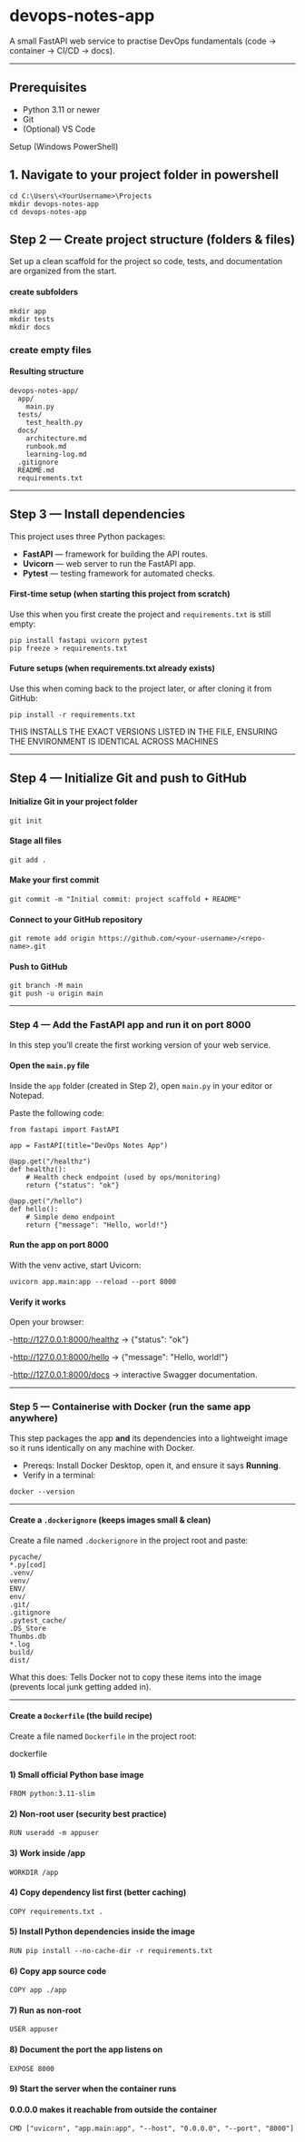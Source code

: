 # devops-notes-app
A small FastAPI web service to practise DevOps fundamentals (code → container → CI/CD → docs).

---

## Prerequisites
- Python 3.11 or newer
- Git
- (Optional) VS Code



Setup (Windows PowerShell)

## 1. Navigate to your project folder in powershell
```
cd C:\Users\<YourUsername>\Projects
mkdir devops-notes-app
cd devops-notes-app
```


## Step 2 — Create project structure (folders & files)

Set up a clean scaffold for the project so code, tests, and documentation are organized from the start.

#### create subfolders
```
mkdir app
mkdir tests
mkdir docs
```

### create empty files

#### Resulting structure

```
devops-notes-app/
  app/
    main.py
  tests/
    test_health.py
  docs/
    architecture.md
    runbook.md
    learning-log.md
  .gitignore
  README.md
  requirements.txt
```
---

## Step 3 — Install dependencies

This project uses three Python packages:

- **FastAPI** — framework for building the API routes.  
- **Uvicorn** — web server to run the FastAPI app.  
- **Pytest** — testing framework for automated checks.  


####  First-time setup (when starting this project from scratch)
Use this when you first create the project and `requirements.txt` is still empty:

```
pip install fastapi uvicorn pytest
pip freeze > requirements.txt
```

#### Future setups (when requirements.txt already exists)
Use this when coming back to the project later, or after cloning it from GitHub:

```
pip install -r requirements.txt
```
THIS INSTALLS THE EXACT VERSIONS LISTED IN THE FILE, ENSURING THE ENVIRONMENT IS IDENTICAL ACROSS MACHINES


---

## Step 4 — Initialize Git and push to GitHub

#### Initialize Git in your project folder

```
git init
```
#### Stage all files
```
git add .
```
#### Make your first commit
```
git commit -m "Initial commit: project scaffold + README"
```
#### Connect to your GitHub repository
```
git remote add origin https://github.com/<your-username>/<repo-name>.git
```
#### Push to GitHub
```
git branch -M main
git push -u origin main
```

---

### Step 4 — Add the FastAPI app and run it on port 8000

In this step you’ll create the first working version of your web service.

#### Open the `main.py` file
Inside the `app` folder (created in Step 2), open `main.py` in your editor or Notepad.

Paste the following code:

```
from fastapi import FastAPI

app = FastAPI(title="DevOps Notes App")

@app.get("/healthz")
def healthz():
    # Health check endpoint (used by ops/monitoring)
    return {"status": "ok"}

@app.get("/hello")
def hello():
    # Simple demo endpoint
    return {"message": "Hello, world!"}
```
#### Run the app on port 8000

With the venv active, start Uvicorn:

```
uvicorn app.main:app --reload --port 8000
```
#### Verify it works

Open your browser:

-http://127.0.0.1:8000/healthz
 → {"status": "ok"}

-http://127.0.0.1:8000/hello
 → {"message": "Hello, world!"}

-http://127.0.0.1:8000/docs
 → interactive Swagger documentation.

---

### Step 5 — Containerise with Docker (run the same app anywhere)

This step packages the app **and** its dependencies into a lightweight image so it runs identically on any machine with Docker.

- Prereqs: Install Docker Desktop, open it, and ensure it says **Running**.  
- Verify in a terminal:

`docker --version`

---

#### Create a `.dockerignore` (keeps images small & clean)

Create a file named `.dockerignore` in the project root and paste:

```
pycache/
*.py[cod]
.venv/
venv/
ENV/
env/
.git/
.gitignore
.pytest_cache/
.DS_Store
Thumbs.db
*.log
build/
dist/

```
What this does:
Tells Docker not to copy these items into the image (prevents local junk getting added in).

---

#### Create a `Dockerfile` (the build recipe)

Create a file named `Dockerfile` in the project root:

dockerfile

#### 1) Small official Python base image
```FROM python:3.11-slim```

#### 2) Non-root user (security best practice)
```RUN useradd -m appuser```

#### 3) Work inside /app
```WORKDIR /app```

#### 4) Copy dependency list first (better caching)
```COPY requirements.txt .```

#### 5) Install Python dependencies inside the image
```RUN pip install --no-cache-dir -r requirements.txt```

#### 6) Copy app source code
```COPY app ./app```

#### 7) Run as non-root
```USER appuser```

#### 8) Document the port the app listens on
```EXPOSE 8000```

#### 9) Start the server when the container runs
####   0.0.0.0 makes it reachable from outside the container
```CMD ["uvicorn", "app.main:app", "--host", "0.0.0.0", "--port", "8000"]```


